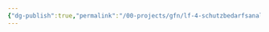 ```yaml
---
{"dg-publish":true,"permalink":"/00-projects/gfn/lf-4-schutzbedarfsanalyse-im-eigenen-arbeitsbereich-durchfuehren/","tags":["inProgress"],"noteIcon":"","updated":"2024-06-08T00:00:15.730+02:00"}
---
```





